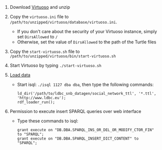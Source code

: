 1. Download [Virtuoso](https://sourceforge.net/projects/virtuoso/files/virtuoso/) and unzip
1. Copy the `virtuoso.ini` file to `/path/to/unzipped/virtuoso/database/virtuoso.ini`.
   - If you don't care about the security of your Virtuoso instance, simply set `DirsAllowed` to `/`
   - Otherwise, set the value of `DirsAllowed` to the path of the Turtle files
1. Copy the `start-virtuoso.sh` file to `/path/to/unzipped/virtuoso/bin/start-virtuoso.sh`
1. Start Virtuoso by typing `./start-virtuoso.sh`
1. [Load data](https://github.com/dbpedia/dbpedia-docs/wiki/Loading-Data-Virtuoso)
   - Start isql: `./isql 1127 dba dba`, then type the following commands:

      ```console
      ld_dir('/path/to/ldbc_snb_datagen/social_network_ttl', '*.ttl', 'http://www.ldbc.eu');
      rdf_loader_run();
      ```

1. Permission to execute insert SPARQL queries over web interface
   - Type these commands to isql:
   
      ```console
      grant execute on "DB.DBA.SPARQL_INS_OR_DEL_OR_MODIFY_CTOR_FIN" to "SPARQL";
      grant execute on "DB.DBA.SPARQL_INSERT_DICT_CONTENT" to "SPARQL";
      ```
